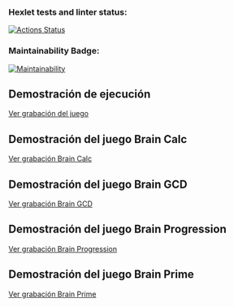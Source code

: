 ### Hexlet tests and linter status:
[![Actions Status](https://github.com/JhonFredyTorres/fullstack-javascript-project-98/actions/workflows/hexlet-check.yml/badge.svg)](https://github.com/JhonFredyTorres/fullstack-javascript-project-98/actions)

### Maintainability Badge:
[![Maintainability](https://api.codeclimate.com/v1/badges/5a04f2ad83e9a205c5b2/maintainability)](https://codeclimate.com/github/JhonFredyTorres/fullstack-javascript-project-98/maintainability)

## Demostración de ejecución

[Ver grabación del juego](https://youtu.be/QGTC1YniBBw)

## Demostración del juego Brain Calc

[Ver grabación Brain Calc](https://youtu.be/tf5fk6LfvDs)

## Demostración del juego Brain GCD

[Ver grabación Brain GCD](https://youtu.be/LU8Rt2u0aLQ)


## Demostración del juego Brain Progression

[Ver grabación Brain Progression](https://youtu.be/WvPIQLKmBVg)

## Demostración del juego Brain Prime

[Ver grabación Brain Prime](https://youtu.be/AMEAEJheDFM)